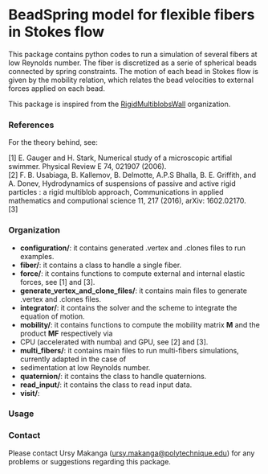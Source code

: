 # BeadSpring model for flexible fibers in Stokes flow

This package contains python codes to run a simulation of several fibers at low Reynolds number. The fiber is
discretized as a serie of spherical beads connected by spring constraints. The motion of each bead in Stokes flow is
given by the mobility relation, which relates the bead velocities to external forces applied on each bead.

This package is inspired from the [RigidMultiblobsWall](https://github.com/stochasticHydroTools/RigidMultiblobsWall) organization.

### References
For the theory behind, see:

[1] E. Gauger and H. Stark, Numerical study of a microscopic artifial swimmer. Physical Review E 74, 021907 (2006).   
[2] F. B. Usabiaga, B. Kallemov, B. Delmotte, A.P.S Bhalla, B. E. Griffith, and A. Donev, Hydrodynamics of suspensions
of passive and active rigid particles : a rigid multiblob approach, Communications in applied mathematics and
computional science 11, 217 (2016), arXiv: 1602.02170.  
[3]

### Organization
* **configuration/**: it contains generated .vertex and .clones files to run examples.
* **fiber/**: it contains a class to handle a single fiber.
* **force/**: it contains functions to compute external and internal elastic forces, see [1] and [3]. 
* **generate_vertex_and_clone_files/**: it contains main files to generate .vertex and .clones files.
* **integrator/**: it contains the solver and the scheme to integrate the equation of motion.
* **mobility/**: it contains functions to compute the mobility matrix **M** and the product **MF** respectively via
* CPU (accelerated with numba) and GPU, see [2] and [3].
* **multi_fibers/**: it contains main files to run multi-fibers simulations, currently adapted in the case of
* sedimentation at low Reynolds number.
* **quaternion/**: it contains the class to handle quaternions.
* **read_input/**: it contains the class to read input data.
* **visit/**:

### Usage



### Contact
Please contact Ursy Makanga (ursy.makanga@polytechnique.edu) for any problems or suggestions regarding this package. 



